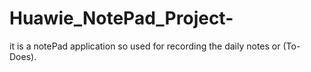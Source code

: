 # Huawie_NotePad_Project-
it is a notePad application so used for recording the daily notes or (To-Does).
